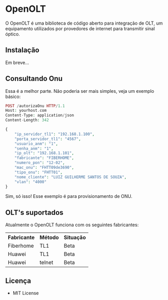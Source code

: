 # OpenOLT

O OpenOLT é uma biblioteca de código aberto para integração de OLT, um equipamento utilizados por provedores de internet
para transmitir sinal óptico. 

## Instalação
Em breve...

## Consultando Onu

Essa é a melhor parte. Não poderia ser mais simples, veja um exemplo básico:

```php
POST /autorizaOnu HTTP/1.1
Host: yourhost.com
Content-Type: application/json
Content-Length: 342

{
    "ip_servidor_tl1": "192.168.1.100",
    "porta_servidor_tl1": "4567",
    "usuario_anm": "1",
    "senha_anm": "1",
    "ip_olt": "192.168.1.101",
    "fabricante": "FIBERHOME",
    "numero_pon": "12-02",
    "mac_onu": "FHTT09de3690",
    "tipo_onu": "FHTT01",
    "nome_cliente": "LUIZ GUILHERME SANTOS DE SOUZA",
    "vlan": "4000"
}
```

Sim, só isso! Esse exemplo é para provisionamento de ONU. 

## OLT's suportados

Atualmente o OpenOLT funciona com os seguintes fabricantes:

<table>
    <tr>
        <th>Fabricante</th>
        <th>Método</th>
        <th>Situação</th>
        </tr>
    <tr>
        <td>Fiberhome</td>
        <td>TL1</td>
        <td>Beta</td>
    </tr>
    <tr>
        <td>Huawei</td>
        <td>TL1</td>
        <td>Beta</td>
    </tr> 
    <tr>
        <td>Huawei</td>
        <td>telnet</td>
        <td>Beta</td>
    </tr>
 </table>


## Licença

- MIT License
